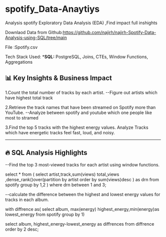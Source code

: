# spotify_Data-Anaytiys
Analysis spotify Exploratory Data Analysis (EDA) ,Find impact full inshights

Downlaod Data from Github:https://github.com/najirh/najirh-Spotify-Data-Analysis-using-SQL/tree/main

File :Spotify.csv


Tech Stack Used:
***SQL:** PostgreSQL, Joins, CTEs, Window Functions, Aggregations 

## 📊 Key Insights & Business Impact

1.Count the total number of tracks by each artist.
--Figure out artists which have highest  total track 

2.Retrieve the track names that have been streamed on Spotify more than YouTube.
--Analyze between spotify and youtube which one people like most to  stramed 

3.Find the top 5 tracks with the highest energy values.
Analyze Tracks which have energetic tracks feel fast, loud, and noisy. 

---

## 🔥 SQL Analysis Highlights

--Find the top 3 most-viewed tracks for each artist using window functions.

select * from (
select artist,track,sum(views) total_views
,dense_rank()over(partition by artist order by sum(views)desc ) as drn 
from spotify 
group by 1,2
) where drn between 1 and 3;


--calculate the difference between the highest and lowest energy values for tracks in each album.

with diffrence as(
select album, max(energy) highest_energy,min(energy)as 
lowest_energy from spotify
group by 1)

select album, highest_energy-lowest_energy as diffrences
from diffrence
order by 2 desc;
